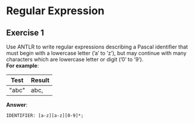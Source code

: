 # Regular Expression

## Exercise 1
Use ANTLR to write regular expressions describing a Pascal identifier that must begin with a lowercase letter (’a’ to ’z’), but may continue with many characters which are lowercase letter or digit (’0’ to ’9’).  
**For example**:

| Test  | Result    |
|-------|-----------|
| "abc" | abc,<EOF> |

**Answer**:
```antlr
IDENTIFIER: [a-z][a-z][0-9]*;
```
